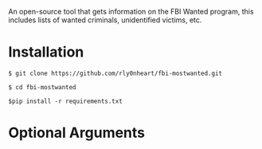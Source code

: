 An open-source tool that gets information on the FBI Wanted program, this includes lists of wanted criminals, unidentified victims, etc. 

# Installation
```
$ git clone https://github.com/rly0nheart/fbi-mostwanted.git
```

```
$ cd fbi-mostwanted
```

```
$pip install -r requirements.txt
```

# Optional Arguments
